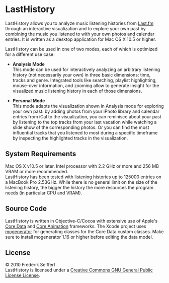 LastHistory
===========
LastHistory allows you to analyze music listening histories from [Last.fm](http://www.last.fm) through an interactive visualization and to explore your own past by combining the music you listened to with your own photos and calendar entries. It is written as a desktop application for Mac OS X 10.5 or higher.

LastHistory can be used in one of two modes, each of which is optimized for a different use case:

* **Analysis Mode**  
  This mode can be used for interactively analyzing an arbitrary listening history (not necessarily your own) in three basic dimensions: time, tracks and genre. Integrated tools like searching, playlist highlighting, mouse-over information, and zooming allow to generate insight for the visualized music listening history in each of those dimensions.

* **Personal Mode**  
  This mode adapts the visualization shown in Analysis mode for exploring your own past: by adding photos from your iPhoto library and calendar entries from iCal to the visualization, you can reminisce about your past by listening to the top tracks from your last vacation while watching a slide show of the corresponding photos. Or you can find the most influential tracks that you listened to most during a specific timeframe by inspecting the highlighted tracks in the visualization.

System Requirements
-------------------
Mac OS X v10.5 or later. Intel processor with 2.2 GHz or more and 256 MB VRAM or more recommended.  
LastHistory has been tested with listening histories up to 125000 entries on a MacBook Pro 2.53GHz. While there is no general limit on the size of the listening history, the bigger the history the more resources the program needs (in particular CPU and VRAM).

Source Code
-----------
LastHistory is written in Objective-C/Cocoa with extensive use of Apple's [Core Data](http://developer.apple.com/mac/library/referencelibrary/GettingStarted/GettingStartedWithCoreData/index.html) and [Core Animation](http://developer.apple.com/mac/library/documentation/Cocoa/Conceptual/CoreAnimation_guide/Introduction/Introduction.html) frameworks. The Xcode project uses [mogenerator](http://rentzsch.github.com/mogenerator/) for generating classes for the Core Data custom classes. Make sure to install mogenerator 1.16 or higher before editing the data model.

License
-------
© 2010 Frederik Seiffert  
LastHistory is licensed under a [Creative Commons GNU General Public License License](http://creativecommons.org/licenses/GPL/2.0/).
